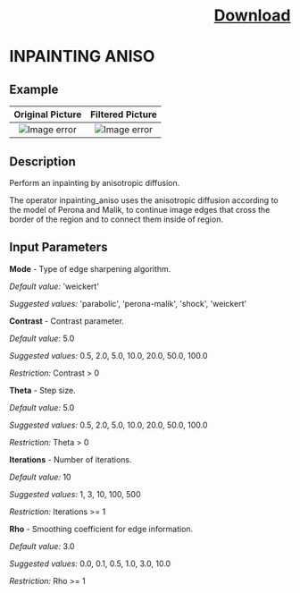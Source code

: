 # <p align="right"><a class="github-button" aria-label="Download ntkme/github-buttons on GitHub" href="https://github.com/Balluff-BVS/halconscripts/raw/master/Filters/Inpainting/inpainting_filters.zip" data-icon="octicon-cloud-download">Download</a></p>


INPAINTING ANISO
==========

## Example

Original Picture             | Filtered Picture
:-------------------------:|:-------------------------:
![Image error](https://github.com/Balluff-BVS/halconscripts/blob/master/Filters/Inpainting/InpaintingAniso/original.png?raw=true)  |  ![Image error](https://github.com/Balluff-BVS/halconscripts/blob/master/Filters/Inpainting/InpaintingAniso/inpainting_aniso.png?raw=true)

Description
----------

Perform an inpainting by anisotropic diffusion.

The operator inpainting_aniso uses the anisotropic diffusion according to the model of Perona and Malik, to continue image edges that cross the border of the region and to connect them inside of region.

Input Parameters
----------

**Mode** - Type of edge sharpening algorithm.

*Default value:* 'weickert'

*Suggested values:*  'parabolic', 'perona-malik', 'shock', 'weickert'

**Contrast** - Contrast parameter.

*Default value:* 5.0

*Suggested values:*  0.5, 2.0, 5.0, 10.0, 20.0, 50.0, 100.0

*Restriction:* Contrast > 0

**Theta** - Step size.

*Default value:* 5.0

*Suggested values:*  0.5, 2.0, 5.0, 10.0, 20.0, 50.0, 100.0

*Restriction:* Theta > 0

**Iterations** - Number of iterations.

*Default value:* 10

*Suggested values:*  1, 3, 10, 100, 500

*Restriction:* Iterations >= 1

**Rho** - Smoothing coefficient for edge information.

*Default value:* 3.0

*Suggested values:*  0.0, 0.1, 0.5, 1.0, 3.0, 10.0

*Restriction:* Rho >= 1

